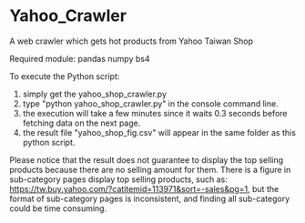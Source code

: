 # Yahoo_Crawler
A web crawler which gets hot products from Yahoo Taiwan Shop

Required module:
pandas
numpy
bs4

To execute the Python script:
1) simply get the yahoo_shop_crawler.py
2) type "python yahoo_shop_crawler.py" in the console command line.
3) the execution will take a few minutes since it waits 0.3 seconds before fetching data on the next page.
4) the result file "yahoo_shop_fig.csv" will appear in the same folder as this python script.

Please notice that the result does not guarantee to display the top selling products 
because there are no selling amount for them. There is a figure in sub-category pages display top selling products, such as:
https://tw.buy.yahoo.com/?catitemid=113971&sort=-sales&pg=1, 
but the format of sub-category pages is inconsistent, and finding all sub-category could be time consuming.
